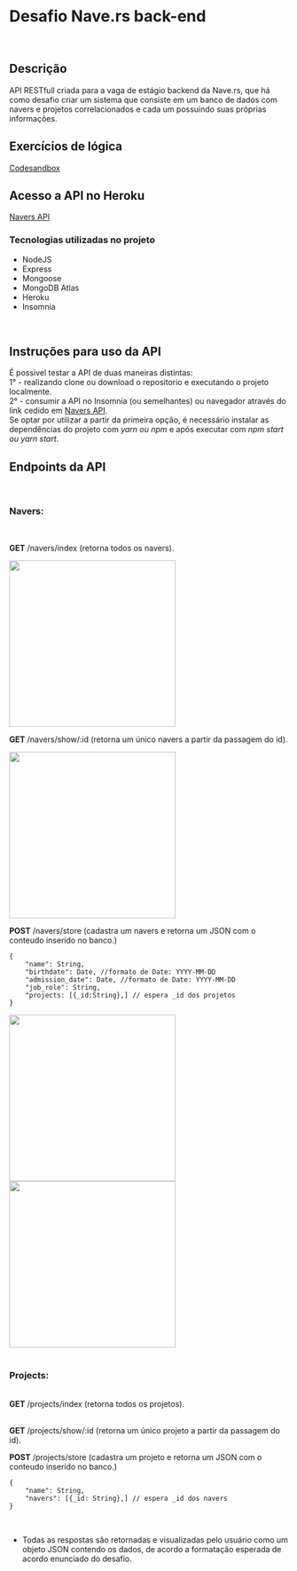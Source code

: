 <h1>Desafio Nave.rs back-end </h1>
</br>
<h2>Descrição</h2>
API RESTfull criada para a vaga de estágio backend da Nave.rs, que há como desafio criar um sistema que consiste em um banco de dados com navers e projetos correlacionados e cada um possuindo suas próprias informações.
</br>
<h2>Exercícios de lógica</h2>
<a href="https://codesandbox.io/s/exercicios-teste-estagio-navers-7dvcj" target="_blank">Codesandbox</a>
</br>
<h2>Acesso a API no Heroku</h2>
  <a href="https://navers-api.herokuapp.com/" traget="_blank">Navers API</a>
  </br>
<h3>Tecnologias utilizadas no projeto</h3>

<ul>
  <li>NodeJS</li>
  <li>Express</li>
  <li>Mongoose</li>
  <li>MongoDB Atlas</li>
  <li>Heroku</li>
  <li>Insomnia</li>
</ul>
</br>
<h2>Instruções para uso da API</h2>
É possivel testar a API de duas maneiras distintas:</br>
1° - realizando clone ou download o repositorio e executando o projeto localmente.</br>
2° - consumir a API no Insomnia (ou semelhantes) ou navegador através do link cedido em <a href="https://navers-api.herokuapp.com/" traget="_blank">Navers API</a>.
</br>
Se optar por utilizar a partir da primeira opção, é necessário instalar as dependências do projeto com <i>yarn ou npm</i>  e após executar com  <i>npm start ou yarn start</i>.
</br>
<h2>Endpoints da API</h2>
</br>
<h3>Navers:</h3></br>

<strong>GET</strong> /navers/index (retorna todos os navers).</br>

<img width="300px" src="https://user-images.githubusercontent.com/22081873/111226343-b95c1700-85bf-11eb-9457-3953e84d9dd5.png"/>

<strong>GET</strong> /navers/show/:id (retorna um único navers a partir da passagem do id).</br>

<img width="300px" src="https://user-images.githubusercontent.com/22081873/111226999-ac8bf300-85c0-11eb-8500-e586cb424fc0.png"/>

<strong>POST</strong> /navers/store (cadastra um navers e retorna um JSON com o conteudo inserido no banco.)

    {
        "name": String, 
        "birthdate": Date, //formato de Date: YYYY-MM-DD
        "admission_date": Date, //formato de Date: YYYY-MM-DD
        "job_role": String, 
        "projects: [{_id:String},] // espera _id dos projetos
    }
 <div style="display:flex,flex-direction:row, align-items:center, justify-content:space-between,align-content: center">   
<img width="300px" src="https://user-images.githubusercontent.com/22081873/111227349-30de7600-85c1-11eb-8e67-3826c8b9b97d.png"/>
<img width="300px" src="https://user-images.githubusercontent.com/22081873/111227231-042a5e80-85c1-11eb-9281-1473fda3023f.png"/>
</div>
   </br>
   
<h3>Projects:</h3></br>
<strong>GET</strong> /projects/index (retorna todos os projetos).</br></br>

<strong>GET</strong> /projects/show/:id (retorna um único projeto a partir da passagem do id).</br>

<strong>POST</strong> /projects/store (cadastra um projeto e retorna um JSON com o conteudo inserido no banco.)

    {
        "name": String,
        "navers": [{_id: String},] // espera _id dos navers
    }
   
</br>
<ul>
<li>Todas as respostas são retornadas e visualizadas pelo usuário como um objeto JSON contendo os dados, de acordo a formatação esperada de acordo enunciado do desafio.</li>
  </ul>
